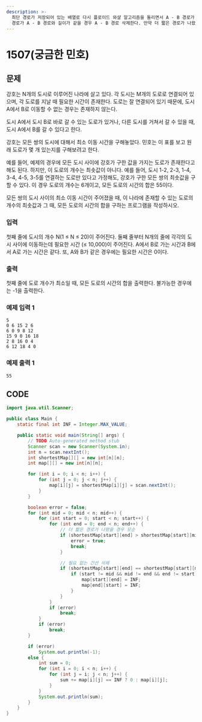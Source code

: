 ```yaml
---
description: >-
  최단 경로가 저장되어 있는 배열로 다시 플로이드 와샬 알고리즘을 돌리면서 A - B 경로가 아닌 A - C - B 와 같이 C를 경유한
  경로가 A - B 경로와 길이가 같을 경우 A - B 경로 삭제한다. 만약 더 짧은 경로가 나왔을 경우 모순이 되므로 -1 출력
---
```


# 1507\(궁금한 민호\)

## 문제

강호는 N개의 도시로 이루어진 나라에 살고 있다. 각 도시는 M개의 도로로 연결되어 있으며, 각 도로를 지날 때 필요한 시간이 존재한다. 도로는 잘 연결되어 있기 때문에, 도시 A에서 B로 이동할 수 없는 경우는 존재하지 않는다.

도시 A에서 도시 B로 바로 갈 수 있는 도로가 있거나, 다른 도시를 거쳐서 갈 수 있을 때, 도시 A에서 B를 갈 수 있다고 한다.

강호는 모든 쌍의 도시에 대해서 최소 이동 시간을 구해놓았다. 민호는 이 표를 보고 원래 도로가 몇 개 있는지를 구해보려고 한다.

예를 들어, 예제의 경우에 모든 도시 사이에 강호가 구한 값을 가지는 도로가 존재한다고 해도 된다. 하지만, 이 도로의 개수는 최솟값이 아니다. 예를 들어, 도시 1-2, 2-3, 1-4, 3-4, 4-5, 3-5를 연결하는 도로만 있다고 가정해도, 강호가 구한 모든 쌍의 최솟값을 구할 수 있다. 이 경우 도로의 개수는 6개이고, 모든 도로의 시간의 합은 55이다.

모든 쌍의 도시 사이의 최소 이동 시간이 주어졌을 때, 이 나라에 존재할 수 있는 도로의 개수의 최솟값과 그 때, 모든 도로의 시간의 합을 구하는 프로그램을 작성하시오.

### 입력

첫째 줄에 도시의 개수 N\(1 ≤ N ≤ 20\)이 주어진다. 둘째 줄부터 N개의 줄에 각각의 도시 사이에 이동하는데 필요한 시간 \(≤ 10,000\)이 주어진다. A에서 B로 가는 시간과 B에서 A로 가는 시간은 같다. 또, A와 B가 같은 경우에는 필요한 시간은 0이다.

### 출력

첫째 줄에 도로 개수가 최소일 때, 모든 도로의 시간의 합을 출력한다. 불가능한 경우에는 -1을 출력한다.

### 예제 입력 1

```text
5
0 6 15 2 6
6 0 9 8 12
15 9 0 16 18
2 8 16 0 4
6 12 18 4 0
```

### 예제 출력 1

```text
55
```

## CODE

```java
import java.util.Scanner;

public class Main {
	static final int INF = Integer.MAX_VALUE;

	public static void main(String[] args) {
		// TODO Auto-generated method stub
		Scanner scan = new Scanner(System.in);
		int n = scan.nextInt();
		int shortestMap[][] = new int[n][n];
		int map[][] = new int[n][n];

		for (int i = 0; i < n; i++) {
			for (int j = 0; j < n; j++) {
				map[i][j] = shortestMap[i][j] = scan.nextInt();
			}
		}

		boolean error = false;
		for (int mid = 0; mid < n; mid++) {
			for (int start = 0; start < n; start++) {
				for (int end = 0; end < n; end++) {
					// 더 짧은 경로가 나왔을 경우 모순
					if (shortestMap[start][end] > shortestMap[start][mid] + shortestMap[mid][end]) {
						error = true;
						break;
					}

					// 필요 없는 간선 삭제
					if (shortestMap[start][end] == shortestMap[start][mid] + shortestMap[mid][end]) {
						if (start != mid && mid != end && end != start) {
							map[start][end] = INF;
							map[end][start] = INF;
						}
					}
				}
				if (error)
					break;
			}
			if (error)
				break;
		}

		if (error)
			System.out.println(-1);
		else {
			int sum = 0;
			for (int i = 0; i < n; i++) {
				for (int j = i; j < n; j++) {
					sum += map[i][j] == INF ? 0 : map[i][j];
				}
			}
			System.out.println(sum);
		}
	}
}
```

